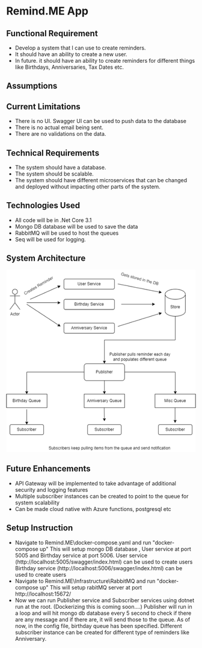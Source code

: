 # Remind.ME App

## Functional Requirement
 * Develop a system that I can use to create reminders.
 * It should have an ability to create a new user.
 * In future. it should have an ability to create reminders for different things like Birthdays, Anniversaries, Tax Dates etc.

## Assumptions

## Current Limitations
 * There is no UI. Swagger UI can be used to push data to the database
 * There is no actual email being sent.
 * There are no validations on the data.
 
## Technical Requirements
 * The system should have a database.
 * The system should be scalable.
 * The system should have different microservices that can be changed and deployed without impacting other parts of the system.
 
 ## Technologies Used
 * All code will be in .Net Core 3.1
 * Mongo DB database will be used to save the data
 * RabbitMQ will be used to host the queues 
 * Seq will be used for logging.
 
 ## System Architecture
 
 ![Alt text](https://github.com/rramname/Remind.ME/blob/main/system.png "Title")

 
 ## Future Enhancements
 * API Gateway will be implemented to take advantage of additional   security and logging features
 * Multiple subscriber instances can be created to point to the queue for system scalability
 * Can be made cloud native with Azure functions, postgresql etc
 
 ## Setup Instruction
 * Navigate to Remind.ME\docker-compose.yaml and run "docker-compose up"
   This will setup mongo DB database , User service at port 5005 and Birthday service at port 5006. 
   User service (http://localhost:5005/swagger/index.html) can be used to create users
   Birthday service (http://localhost:5006/swagger/index.html) can be used to create users
 * Navigate to Remind.ME\Infrastructure\RabbitMQ and run "docker-compose up"
   This will setup rabitMQ server at port http://localhost:15672/
 * Now we can run Publisher service and Subscriber services using dotnet run at the root. (Dockerizing this is coming soon....)
   Publisher will run in a loop and will hit mongo db database every 5 second to check if there are any message and if there are, it will send those to the queue.
   As of now, in the config file, birthday queue has been specified. Different subscriber instance can be created for different type of reminders like Anniversary.
  
 
